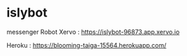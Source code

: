 # islybot
messenger Robot
Xervo :
https://islybot-96873.app.xervo.io

Heroku : 
https://blooming-taiga-15564.herokuapp.com/